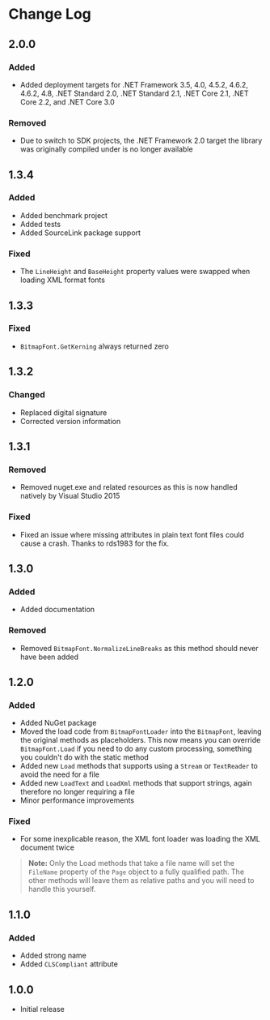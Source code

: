 # Change Log

## 2.0.0

### Added

* Added deployment targets for .NET Framework 3.5, 4.0, 4.5.2,
  4.6.2, 4.6.2, 4.8, .NET Standard 2.0, .NET Standard 2.1, .NET
  Core 2.1, .NET Core 2.2, and .NET Core 3.0

### Removed

* Due to switch to SDK projects, the .NET Framework 2.0 target
  the library was originally compiled under is no longer
  available

## 1.3.4

### Added

* Added benchmark project
* Added tests
* Added SourceLink package support

### Fixed

* The `LineHeight` and `BaseHeight` property values were swapped
  when loading XML format fonts

## 1.3.3

### Fixed

* `BitmapFont.GetKerning` always returned zero

## 1.3.2

### Changed

* Replaced digital signature
* Corrected version information

## 1.3.1

### Removed

* Removed nuget.exe and related resources as this is now handled
  natively by Visual Studio 2015

### Fixed

* Fixed an issue where missing attributes in plain text font
  files could cause a crash. Thanks to rds1983 for the fix.

## 1.3.0

### Added

* Added documentation

### Removed

* Removed `BitmapFont.NormalizeLineBreaks` as this method should
  never have been added

## 1.2.0

### Added

* Added NuGet package
* Moved the load code from `BitmapFontLoader` into the
  `BitmapFont`, leaving the original methods as placeholders.
  This now means you can override `BitmapFont.Load` if you need
  to do any custom processing, something you couldn't do with
  the static method
* Added new `Load` methods that supports using a `Stream` or
  `TextReader` to avoid the need for a file
* Added new `LoadText` and `LoadXml` methods that support
  strings, again therefore no longer requiring a file
* Minor performance improvements

### Fixed

* For some inexplicable reason, the XML font loader was loading
  the XML document twice

> **Note:** Only the Load methods that take a file name will set
> the `FileName` property of the `Page` object to a fully
> qualified path. The other methods will leave them as relative
> paths and you will need to handle this yourself.

## 1.1.0

### Added

* Added strong name
* Added `CLSCompliant` attribute

## 1.0.0

* Initial release
